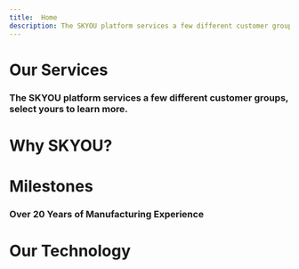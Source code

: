 ```yaml
---
title:  Home
description: The SKYOU platform services a few different customer groups, select yours to learn more.
---
```


<columns mode="full" number="1" number-m="1" number-s="1" id="home__slider">

<block>

<flui-slider>

</block>

</columns>









<columns mode="normal" number="1" number-m="1" number-s="1" id="home__our-services__title">

<block>

# Our Services

### The SKYOU platform services a few different customer groups, select yours to learn more.

</block>

</columns>











<columns mode="normal" number="1" number-m="1" number-s="1" id="home__our-services__cards">

<block>

<home-our-services-cards>

<template v-slot:grid-image>

![Sell through shopify image](./img/shopify-pic.png)

</template>

<template v-slot:grid-title>

### Sell through Shopify

</template>

<template v-slot:grid-text>

Install the **free SKYOU app** through the Shopify marketplace and sell with **no inventory**.

</template>

<template v-slot:grid-btn>

<btn type="secondary" display="full" url="/shopify-app">Learn more</btn>

</template>

</home-our-services-cards>

<home-our-services-cards>

<template v-slot:grid-image>

![Order in bulk image](./img/bulk-pic.png)

</template>

<template v-slot:grid-title>

### Order in bulk

</template>

<template v-slot:grid-text>

Design your products using our **3D design tool** and **order in bulk for your brand**.

</template>

<template v-slot:grid-btn>

<btn type="secondary" display="full" url="/full-package-for-brands">Learn more</btn>

</template>

</home-our-services-cards>

</block>

</columns>










<columns mode="normal" number="1" number-m="1" number-s="1" id="home__what-we-offer">

<block id="home__what-we-offer__content">

# Why SKYOU?

<home-what-we-offer-title>

<template v-slot:icon>

![icon-star](./img/icon-star--fuchsia.svg)

</template>

<template v-slot:title>

### Retail Quality Products

</template>

<template v-slot:description>

Custom developed patterns and fabrics, innovative digital printing, quality cut and sew.

</template>

</home-what-we-offer-title>

<home-what-we-offer-title>

<template v-slot:icon>

![icon-package](./img/icon-package-order--fuchsia.svg)

</template>

<template v-slot:title>

### No/Low Minimum order quantities

</template>

<template v-slot:description>

Order as many units as you need.

</template>

</home-what-we-offer-title>

<home-what-we-offer-title>

<template v-slot:icon>

![icon-tag](./img/icon-tag--fuchsia.svg)

</template>

<template v-slot:title>

### Full-package Retail Sourcing

</template>

<template v-slot:description>

Woven labels, hang tags, seam tags.

</template>

</home-what-we-offer-title>

<home-what-we-offer-title>

<template v-slot:icon>

![icon-print](./img/icon-print--fuchsia.svg)

</template>

<template v-slot:title>

### Masters of digital printing

</template>

<template v-slot:description>

All over inkjet printing for cotton, poly, rayon, tencel, vegan leather, and nearly any material you can imagine.

</template>

</home-what-we-offer-title>

<home-what-we-offer-title>

<template v-slot:icon>

![icon-handshake](./img/icon-handshake--fuchsia.svg)

</template>

<template v-slot:title>

### No Middlemen

</template>

<template v-slot:description>

We own and operate our own factories in Guangzhou, China and Tijuana, Mexico.

</template>

</home-what-we-offer-title>

<home-what-we-offer-title>

<template v-slot:icon>

![icon-3d-cube](./img/icon-3d-cube--fuchsia.svg)

</template>

<template v-slot:title>

### 3D Design Tool

</template>

<template v-slot:description>

Our Design Tool is a pixel to thread representation of what we’ll manufacture for you. No more tech packs, no more confusion.

</template>

</home-what-we-offer-title>

</block>

</columns>










<columns mode="normal" number="1" number-m="1" number-s="1" id="home__our-milestones__title">

<block>

# Milestones

### Over 20 Years of Manufacturing Experience

</block>

</columns>









<columns mode="normal" number="1" number-m="1" number-s="1" id="home__our-milestones__time-line">

<block>

<home-milestones-grid />

</block>

</columns>









<columns mode="normal" number="1" number-m="1" number-s="1" id="home__our-technology__title">

<block>

# Our Technology

</block>

</columns>












<columns mode="normal" number="1" number-m="1" number-s="1" id="home__our-technology__cards">

<block>

<home-our-services-cards>

<template v-slot:grid-image>

![3d design tool image](./img/homepage-technology-1.jpg)

</template>

<template v-slot:grid-title>

### 3D Design Tool

</template>

<template v-slot:grid-text>

Design your products using our patented 3D Design Tool, **pixel to inch accuracy guaranteed**.

</template>

<template v-slot:grid-btn>

<btn type="secondary" display="full" url="/3d-design-tool">Learn more</btn>

</template>

</home-our-services-cards>

<home-our-services-cards>

<template v-slot:grid-image>

![Inkjet printing image](./img/homepage-technology-2.jpg)

</template>

<template v-slot:grid-title>

### Inkjet Printing

</template>

<template v-slot:grid-text>

SKYOU has mastered digital printing for both synthetic and cellulose-based fabrics. Choose between **Sublimation** and **Reactive Inkjet**.

</template>

<template v-slot:grid-btn>

<btn type="secondary" display="full" url="/inkjet-printing">Learn more</btn>

</template>

</home-our-services-cards>

<home-our-services-cards>

<template v-slot:grid-image>

![cut sew](./img/homepage-technology-3.jpg)

</template>

<template v-slot:grid-title>

### Cut / Sew

</template>

<template v-slot:grid-text>

**Laser cut** and **hand sewn**.  If you're ready to take your brand to the next level we can help.

</template>

<template v-slot:grid-btn>

<btn type="secondary" display="full" url="/cut-sew">Learn more</btn>

</template>

</home-our-services-cards>

</block>

</columns>